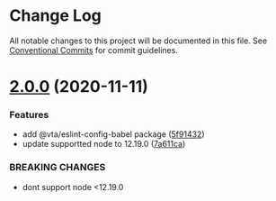 # Change Log

All notable changes to this project will be documented in this file.
See [Conventional Commits](https://conventionalcommits.org) for commit guidelines.

# [2.0.0](https://github.com/vta-js/eslint-config/compare/v1.1.3...v2.0.0) (2020-11-11)

### Features

- add @vta/eslint-config-babel package ([5f91432](https://github.com/vta-js/eslint-config/commit/5f91432b8d73ada4562ba50f8ef6ff8438f07b99))
- update supportted node to 12.19.0 ([7a611ca](https://github.com/vta-js/eslint-config/commit/7a611ca2a00c9ba073d4d1f680602a096e661600))

### BREAKING CHANGES

- dont support node <12.19.0
